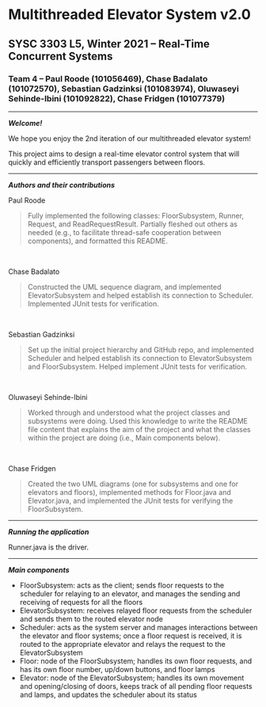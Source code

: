 # Multithreaded Elevator System v2.0
## SYSC 3303 L5, Winter 2021 – Real-Time Concurrent Systems
### Team 4 – Paul Roode (101056469), Chase Badalato (101072570), Sebastian Gadzinksi (101083974), Oluwaseyi Sehinde-Ibini (101092822), Chase Fridgen (101077379)

---

***Welcome!***

We hope you enjoy the 2nd iteration of our multithreaded elevator system!

This project aims to design a real-time elevator control system that will quickly and efficiently transport passengers between floors.

---

***Authors and their contributions***

Paul Roode
> Fully implemented the following classes: FloorSubsystem, Runner, Request, and ReadRequestResult. Partially fleshed out others as needed (e.g., to facilitate thread-safe cooperation between components), and formatted this README.

<br>

Chase Badalato
> Constructed the UML sequence diagram, and implemented ElevatorSubsystem and helped establish its connection to Scheduler. Implemented JUnit tests for verification. 

<br>

Sebastian Gadzinksi
> Set up the initial project hierarchy and GitHub repo, and implemented Scheduler and helped establish its connection to ElevatorSubsystem and FloorSubsystem. Helped implement JUnit tests for verification.

<br>

Oluwaseyi Sehinde-Ibini
> Worked through and understood what the project classes and subsystems were doing. Used this knowledge to write the README file content that explains the aim of the project and what the classes within the project are doing (i.e., Main components below).

<br>

Chase Fridgen
> Created the two UML diagrams (one for subsystems and one for elevators and floors), implemented methods for Floor.java and Elevator.java, and implemented the JUnit tests for verifying the FloorSubsystem.

---

***Running the application***

Runner.java is the driver.

---

***Main components***

- FloorSubsystem: acts as the client; sends floor requests to the scheduler for relaying to an elevator, and manages the sending and receiving of requests for all the floors
- ElevatorSubsystem: receives relayed floor requests from the scheduler and sends them to the routed elevator node
- Scheduler: acts as the system server and manages interactions between the elevator and floor systems; once a floor request is received, it is routed to the appropriate elevator and relays the request to the ElevatorSubsystem
- Floor: node of the FloorSubsystem; handles its own floor requests, and has its own floor number, up/down buttons, and floor lamps
- Elevator: node of the ElevatorSubsystem; handles its own movement and opening/closing of doors, keeps track of all pending floor requests and lamps, and updates the scheduler about its status
